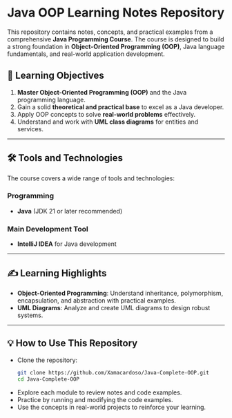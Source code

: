 # Java OOP Learning Notes Repository

This repository contains notes, concepts, and practical examples from a comprehensive **Java Programming Course**. The course is designed to build a strong foundation in **Object-Oriented Programming (OOP)**, Java language fundamentals, and real-world application development.

## 📖 Learning Objectives

1. **Master Object-Oriented Programming (OOP)** and the Java programming language.
2. Gain a solid **theoretical and practical base** to excel as a Java developer.
3. Apply OOP concepts to solve **real-world problems** effectively.
4. Understand and work with **UML class diagrams** for entities and services.
   
---

## 🛠️ Tools and Technologies

The course covers a wide range of tools and technologies:

### **Programming**
- **Java** (JDK 21 or later recommended)

### **Main Development Tool**
- **IntelliJ IDEA** for Java development

---

## ✍️ Learning Highlights

- **Object-Oriented Programming**: Understand inheritance, polymorphism, encapsulation, and abstraction with practical examples.
- **UML Diagrams**: Analyze and create UML diagrams to design robust systems.

---

## 💡 How to Use This Repository

- Clone the repository:  
  ```bash
  git clone https://github.com/Xamacardoso/Java-Complete-OOP.git
  cd Java-Complete-OOP
  ```
- Explore each module to review notes and code examples.
- Practice by running and modifying the code examples.
- Use the concepts in real-world projects to reinforce your learning.
